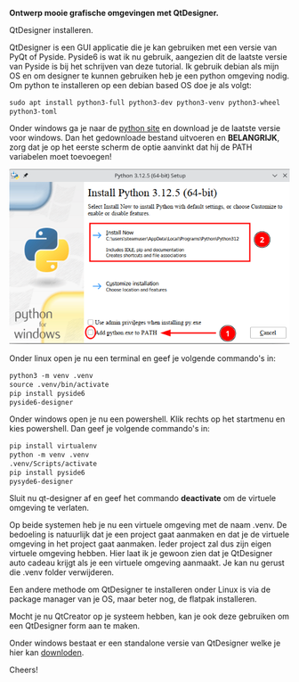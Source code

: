 **Ontwerp mooie grafische omgevingen met QtDesigner.**

QtDesigner installeren.

QtDesigner is een GUI applicatie die je kan gebruiken met een versie van PyQt of Pyside. Pyside6 is wat ik nu gebruik, aangezien dit de laatste versie van Pyside is bij het schrijven van deze tutorial. Ik gebruik debian als mijn OS en om designer te kunnen gebruiken heb je een python omgeving nodig. Om python te installeren op een debian based OS doe je als volgt:

```
sudo apt install python3-full python3-dev python3-venv python3-wheel python3-toml
```

Onder windows ga je naar de [python site](https://www.python.org/) en download je de laatste versie voor windows. Dan het gedownloade bestand uitvoeren en **BELANGRIJK**, zorg dat je op het eerste scherm de optie aanvinkt dat hij de PATH variabelen moet toevoegen!

![](images/python-install.png)

Onder linux open je nu een terminal en geef je volgende commando's in:

```
python3 -m venv .venv
source .venv/bin/activate
pip install pyside6
pyside6-designer
```

Onder windows open je nu een powershell. Klik rechts op het startmenu en kies powershell. Dan geef je volgende commando's in:
    
```
pip install virtualenv
python -m venv .venv
.venv/Scripts/activate
pip install pyside6
pysyde6-designer
```

Sluit nu qt-designer af en geef het commando **deactivate** om de virtuele omgeving te verlaten.

Op beide systemen heb je nu een virtuele omgeving met de naam .venv. De bedoeling is natuurlijk dat je een project gaat aanmaken en dat je de virtuele omgeving in het project gaat aanmaken. Ieder project zal dus zijn eigen virtuele omgeving hebben. Hier laat ik je gewoon zien dat je QtDesigner auto cadeau krijgt als je een virtuele omgeving aanmaakt. Je kan nu gerust die .venv folder verwijderen.

Een andere methode om QtDesigner te installeren onder Linux is via de package manager van je OS, maar beter nog, de flatpak installeren.

Mocht je nu QtCreator op je systeem hebben, kan je ook  deze gebruiken om een QtDesigner form aan te maken.

Onder windows bestaat er een standalone versie van QtDesigner welke je hier kan [downloden](https://build-system.fman.io/qt-designer-download).

Cheers!

   



   
